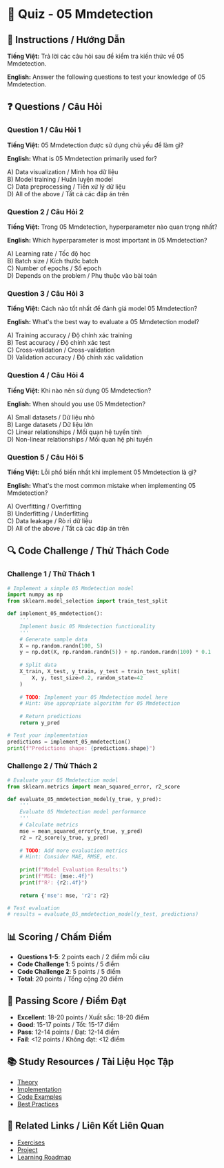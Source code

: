# 🧠 Quiz - 05 Mmdetection

## 📝 Instructions / Hướng Dẫn

**Tiếng Việt:** Trả lời các câu hỏi sau để kiểm tra kiến thức về 05 Mmdetection.

**English:** Answer the following questions to test your knowledge of 05 Mmdetection.

## ❓ Questions / Câu Hỏi

### Question 1 / Câu Hỏi 1
**Tiếng Việt:** 05 Mmdetection được sử dụng chủ yếu để làm gì?

**English:** What is 05 Mmdetection primarily used for?

A) Data visualization / Minh họa dữ liệu  
B) Model training / Huấn luyện model  
C) Data preprocessing / Tiền xử lý dữ liệu  
D) All of the above / Tất cả các đáp án trên

### Question 2 / Câu Hỏi 2
**Tiếng Việt:** Trong 05 Mmdetection, hyperparameter nào quan trọng nhất?

**English:** Which hyperparameter is most important in 05 Mmdetection?

A) Learning rate / Tốc độ học  
B) Batch size / Kích thước batch  
C) Number of epochs / Số epoch  
D) Depends on the problem / Phụ thuộc vào bài toán

### Question 3 / Câu Hỏi 3
**Tiếng Việt:** Cách nào tốt nhất để đánh giá model 05 Mmdetection?

**English:** What's the best way to evaluate a 05 Mmdetection model?

A) Training accuracy / Độ chính xác training  
B) Test accuracy / Độ chính xác test  
C) Cross-validation / Cross-validation  
D) Validation accuracy / Độ chính xác validation

### Question 4 / Câu Hỏi 4
**Tiếng Việt:** Khi nào nên sử dụng 05 Mmdetection?

**English:** When should you use 05 Mmdetection?

A) Small datasets / Dữ liệu nhỏ  
B) Large datasets / Dữ liệu lớn  
C) Linear relationships / Mối quan hệ tuyến tính  
D) Non-linear relationships / Mối quan hệ phi tuyến

### Question 5 / Câu Hỏi 5
**Tiếng Việt:** Lỗi phổ biến nhất khi implement 05 Mmdetection là gì?

**English:** What's the most common mistake when implementing 05 Mmdetection?

A) Overfitting / Overfitting  
B) Underfitting / Underfitting  
C) Data leakage / Rò rỉ dữ liệu  
D) All of the above / Tất cả các đáp án trên

## 🔍 Code Challenge / Thử Thách Code

### Challenge 1 / Thử Thách 1
```python
# Implement a simple 05 Mmdetection model
import numpy as np
from sklearn.model_selection import train_test_split

def implement_05_mmdetection():
    '''
    Implement basic 05 Mmdetection functionality
    '''
    # Generate sample data
    X = np.random.randn(100, 5)
    y = np.dot(X, np.random.randn(5)) + np.random.randn(100) * 0.1
    
    # Split data
    X_train, X_test, y_train, y_test = train_test_split(
        X, y, test_size=0.2, random_state=42
    )
    
    # TODO: Implement your 05 Mmdetection model here
    # Hint: Use appropriate algorithm for 05 Mmdetection
    
    # Return predictions
    return y_pred

# Test your implementation
predictions = implement_05_mmdetection()
print(f"Predictions shape: {predictions.shape}")
```

### Challenge 2 / Thử Thách 2
```python
# Evaluate your 05 Mmdetection model
from sklearn.metrics import mean_squared_error, r2_score

def evaluate_05_mmdetection_model(y_true, y_pred):
    '''
    Evaluate 05 Mmdetection model performance
    '''
    # Calculate metrics
    mse = mean_squared_error(y_true, y_pred)
    r2 = r2_score(y_true, y_pred)
    
    # TODO: Add more evaluation metrics
    # Hint: Consider MAE, RMSE, etc.
    
    print(f"Model Evaluation Results:")
    print(f"MSE: {mse:.4f}")
    print(f"R²: {r2:.4f}")
    
    return {'mse': mse, 'r2': r2}

# Test evaluation
# results = evaluate_05_mmdetection_model(y_test, predictions)
```

## 📊 Scoring / Chấm Điểm

- **Questions 1-5**: 2 points each / 2 điểm mỗi câu
- **Code Challenge 1**: 5 points / 5 điểm
- **Code Challenge 2**: 5 points / 5 điểm
- **Total**: 20 points / Tổng cộng 20 điểm

## 🎯 Passing Score / Điểm Đạt

- **Excellent**: 18-20 points / Xuất sắc: 18-20 điểm
- **Good**: 15-17 points / Tốt: 15-17 điểm  
- **Pass**: 12-14 points / Đạt: 12-14 điểm
- **Fail**: <12 points / Không đạt: <12 điểm

## 📚 Study Resources / Tài Liệu Học Tập

- [Theory](./THEORY_05_mmdetection.md)
- [Implementation](./IMPLEMENTATION_05_mmdetection.md)
- [Code Examples](./CODE_EXAMPLES_05_mmdetection.md)
- [Best Practices](./BEST_PRACTICES_05_mmdetection.md)

## 🔗 Related Links / Liên Kết Liên Quan

- [Exercises](./EXERCISES_05_mmdetection.md)
- [Project](./PROJECT_05_mmdetection.md)
- [Learning Roadmap](./LEARNING_ROADMAP_05_mmdetection.md)
